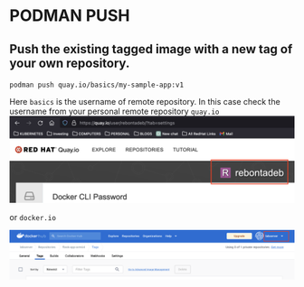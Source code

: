 # PODMAN PUSH

## Push the existing tagged image with a new tag of your own repository.
```
podman push quay.io/basics/my-sample-app:v1 
```

Here `basics` is the username of remote repository. 
In this case check the username from your personal remote repository `quay.io` 
![title](images/quay-io-repository.png)

or `docker.io`

![title](images/docker-hub-repository.png)